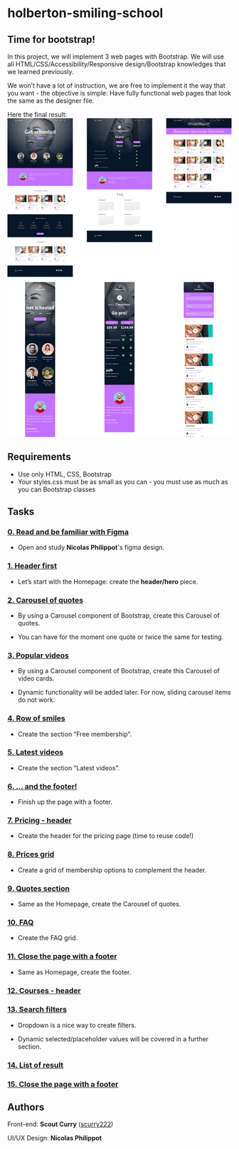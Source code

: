 # holberton-smiling-school
## Time for bootstrap!

In this project, we will implement 3 web pages with Bootstrap. We will use all HTML/CSS/Accessibility/Responsive design/Bootstrap knowledges that we learned previously.

We won’t have a lot of instruction, we are free to implement it the way that you want - the objective is simple: Have fully functional web pages that look the same as the designer file.

Here the final result:
![](images%202/example.jpg)

## Requirements

- Use only HTML, CSS, Bootstrap
- Your styles.css must be as small as you can - you must use as much as you can Bootstrap classes

## Tasks

### [0. Read and be familiar with Figma](./)

- Open and study **Nicolas Philippot**'s figma design.

### [1. Header first](./0-homepage.html)

- Let’s start with the Homepage: create the **header/hero** piece.

### [2. Carousel of quotes ](./1-homepage.html)

- By using a Carousel component of Bootstrap, create this Carousel of quotes.

- You can have for the moment one quote or twice the same for testing.

### [3. Popular videos](./2-homepage.html)

- By using a Carousel component of Bootstrap, create this Carousel of video cards.

- Dynamic functionality will be added later. For now, sliding carousel items do not work.

### [4. Row of smiles](./3-homepage.html)

- Create the section “Free membership”.

### [5. Latest videos](./4-homepage.html)

- Create the section “Latest videos”.

### [6. ... and the footer!](./homepage.html)

- Finish up the page with a footer.

### [7. Pricing - header](./0-pricing.html)

- Create the header for the pricing page (time to reuse code!)

### [8. Prices grid](./1-pricing.html)

- Create a grid of membership options to complement the header.

### [9. Quotes section](./2-pricing.html)

- Same as the Homepage, create the Carousel of quotes.

### [10. FAQ](./3-pricing.html)

- Create the FAQ grid.

### [11. Close the page with a footer](./pricing.html)

- Same as Homepage, create the footer.

### [12. Courses - header](./0-courses.html)

### [13. Search filters](./1-courses.html)

- Dropdown is a nice way to create filters.

- Dynamic selected/placeholder values will be covered in a further section.

### [14. List of result](./2-courses.html)

### [15. Close the page with a footer](./courses.html)

## Authors

Front-end: **Scout Curry** ([scurry222](https://github.com/scurry222))

UI/UX Design: **Nicolas Philippot**
